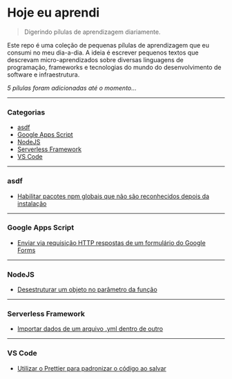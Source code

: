 # Hoje eu aprendi

> Digerindo pílulas de aprendizagem diariamente.

Este repo é uma coleção de pequenas pílulas de aprendizagem que eu consumi no meu dia-a-dia. A ideia é escrever pequenos textos que descrevam micro-aprendizados sobre diversas linguagens de programação, frameworks e tecnologias do mundo do desenvolvimento de software e infraestrutura.

_5 pílulas foram adicionadas até o momento..._

---

### Categorias

- [asdf](#asdf)
- [Google Apps Script](#google-apps-script)
- [NodeJS](#nodejs)
- [Serverless Framework](#serverless-framework)
- [VS Code](#vs-code)

---

### asdf

- [Habilitar pacotes npm globais que não são reconhecidos depois da instalação](asdf/habilitar-pacotes-npm-globais-que-nao-sao-reconhecidos-depois-da-instalacao.md)

---

### Google Apps Script

- [Enviar via requisição HTTP respostas de um formulário do Google Forms](google-apps-script/enviar-via-requisicao-http-respostas-de-um-formulario-do-google-forms.md)

---

### NodeJS

- [Desestruturar um objeto no parâmetro da função](nodejs/desestruturar-um-objeto-no-parametro-da-funcao.md)

---

### Serverless Framework

- [Importar dados de um arquivo .yml dentro de outro](serverless/importar-dados-de-um-arquivo-yml-dentro-de-outro.md)

---

### VS Code

- [Utilizar o Prettier para padronizar o código ao salvar](vscode/utilizar-o-prettier-para-padronizar-o-codigo-ao-salvar.md)
